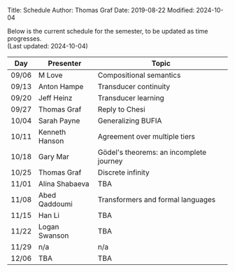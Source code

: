 Title: Schedule
Author: Thomas Graf
Date: 2019-08-22
Modified: 2024-10-04

Below is the current schedule for the semester, to be updated as time progresses.  
(Last updated: 2024-10-04)


| Day   | Presenter          | Topic                                          |
|-------|--------------------|------------------------------------------------|
| 09/06 | M Love | Compositional semantics |
| 09/13 | Anton Hampe | Transducer continuity |
| 09/20 | Jeff Heinz | Transducer learning |
| 09/27 | Thomas Graf | Reply to Chesi |
| 10/04 | Sarah Payne | Generalizing BUFIA |
| 10/11 | Kenneth Hanson | Agreement over multiple tiers |
| 10/18 | Gary Mar | Gödel's theorems: an incomplete journey |
| 10/25 | Thomas Graf | Discrete infinity |
| 11/01 | Alina Shabaeva | TBA |
| 11/08 | Abed Qaddoumi | Transformers and formal languages |
| 11/15 | Han Li | TBA |
| 11/22 | Logan Swanson | TBA |
| 11/29 | n/a | n/a |
| 12/06 | TBA | TBA |

